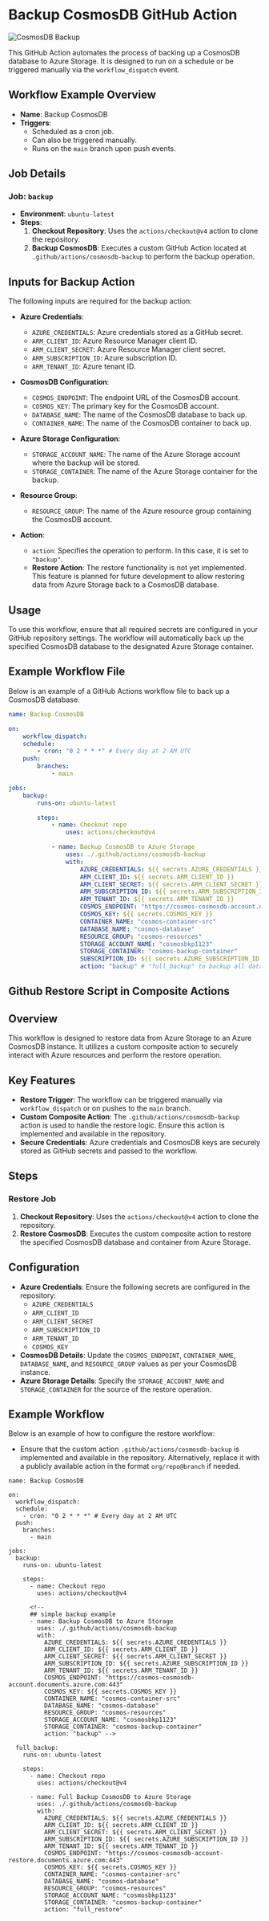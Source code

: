 # Backup CosmosDB GitHub Action

![CosmosDB Backup](https://markpatton.cloud/wp-content/uploads/2020/03/definingbackuppolicycosmosdb-img-e1585163856238.png)

This GitHub Action automates the process of backing up a CosmosDB database to Azure Storage. It is designed to run on a schedule or be triggered manually via the `workflow_dispatch` event.

## Workflow Example Overview

- **Name**: Backup CosmosDB
- **Triggers**:
    - Scheduled as a cron job.
    - Can also be triggered manually.
    - Runs on the `main` branch upon push events.

## Job Details

### Job: `backup`
- **Environment**: `ubuntu-latest`
- **Steps**:
    1. **Checkout Repository**: Uses the `actions/checkout@v4` action to clone the repository.
    2. **Backup CosmosDB**: Executes a custom GitHub Action located at `.github/actions/cosmosdb-backup` to perform the backup operation.

## Inputs for Backup Action

The following inputs are required for the backup action:

- **Azure Credentials**:
    - `AZURE_CREDENTIALS`: Azure credentials stored as a GitHub secret.
    - `ARM_CLIENT_ID`: Azure Resource Manager client ID.
    - `ARM_CLIENT_SECRET`: Azure Resource Manager client secret.
    - `ARM_SUBSCRIPTION_ID`: Azure subscription ID.
    - `ARM_TENANT_ID`: Azure tenant ID.

- **CosmosDB Configuration**:
    - `COSMOS_ENDPOINT`: The endpoint URL of the CosmosDB account.
    - `COSMOS_KEY`: The primary key for the CosmosDB account.
    - `DATABASE_NAME`: The name of the CosmosDB database to back up.
    - `CONTAINER_NAME`: The name of the CosmosDB container to back up.

- **Azure Storage Configuration**:
    - `STORAGE_ACCOUNT_NAME`: The name of the Azure Storage account where the backup will be stored.
    - `STORAGE_CONTAINER`: The name of the Azure Storage container for the backup.

- **Resource Group**:
    - `RESOURCE_GROUP`: The name of the Azure resource group containing the CosmosDB account.

- **Action**:
    - `action`: Specifies the operation to perform. In this case, it is set to `"backup"`.
    - **Restore Action**: The restore functionality is not yet implemented. This feature is planned for future development to allow restoring data from Azure Storage back to a CosmosDB database.

## Usage

To use this workflow, ensure that all required secrets are configured in your GitHub repository settings. The workflow will automatically back up the specified CosmosDB database to the designated Azure Storage container.

## Example Workflow File

Below is an example of a GitHub Actions workflow file to back up a CosmosDB database:

```yaml
name: Backup CosmosDB

on:
    workflow_dispatch:
    schedule:
        - cron: "0 2 * * *" # Every day at 2 AM UTC
    push:
        branches:
            - main

jobs:
    backup:
        runs-on: ubuntu-latest

        steps:
            - name: Checkout repo
                uses: actions/checkout@v4

            - name: Backup CosmosDB to Azure Storage
                uses: ./.github/actions/cosmosdb-backup
                with:
                    AZURE_CREDENTIALS: ${{ secrets.AZURE_CREDENTIALS }}
                    ARM_CLIENT_ID: ${{ secrets.ARM_CLIENT_ID }}
                    ARM_CLIENT_SECRET: ${{ secrets.ARM_CLIENT_SECRET }}
                    ARM_SUBSCRIPTION_ID: ${{ secrets.ARM_SUBSCRIPTION_ID }}
                    ARM_TENANT_ID: ${{ secrets.ARM_TENANT_ID }}
                    COSMOS_ENDPOINT: "https://cosmos-cosmosdb-account.documents.azure.com:443" #$${{ secrets.COSMOS_ENDPOINT }}
                    COSMOS_KEY: ${{ secrets.COSMOS_KEY }}
                    CONTAINER_NAME: "cosmos-container-src"
                    DATABASE_NAME: "cosmos-database"
                    RESOURCE_GROUP: "cosmos-resources"
                    STORAGE_ACCOUNT_NAME: "cosmosbkp1123"
                    STORAGE_CONTAINER: "cosmos-backup-container"
                    SUBSCRIPTION_ID: ${{ secrets.AZURE_SUBSCRIPTION_ID }}
                    action: "backup" # "full_backup" to backup all databases and containers.
```
## Github Restore Script in Composite Actions

## Overview
This workflow is designed to restore data from Azure Storage to an Azure CosmosDB instance. It utilizes a custom composite action to securely interact with Azure resources and perform the restore operation.

## Key Features
- **Restore Trigger**: The workflow can be triggered manually via `workflow_dispatch` or on pushes to the `main` branch.
- **Custom Composite Action**: The `.github/actions/cosmosdb-backup` action is used to handle the restore logic. Ensure this action is implemented and available in the repository.
- **Secure Credentials**: Azure credentials and CosmosDB keys are securely stored as GitHub secrets and passed to the workflow.

## Steps
### Restore Job
1. **Checkout Repository**: Uses the `actions/checkout@v4` action to clone the repository.
2. **Restore CosmosDB**: Executes the custom composite action to restore the specified CosmosDB database and container from Azure Storage.

## Configuration
- **Azure Credentials**: Ensure the following secrets are configured in the repository:
    - `AZURE_CREDENTIALS`
    - `ARM_CLIENT_ID`
    - `ARM_CLIENT_SECRET`
    - `ARM_SUBSCRIPTION_ID`
    - `ARM_TENANT_ID`
    - `COSMOS_KEY`
- **CosmosDB Details**: Update the `COSMOS_ENDPOINT`, `CONTAINER_NAME`, `DATABASE_NAME`, and `RESOURCE_GROUP` values as per your CosmosDB instance.
- **Azure Storage Details**: Specify the `STORAGE_ACCOUNT_NAME` and `STORAGE_CONTAINER` for the source of the restore operation.

## Example Workflow
Below is an example of how to configure the restore workflow:

- Ensure that the custom action `.github/actions/cosmosdb-backup` is implemented and available in the repository. Alternatively, replace it with a publicly available action in the format `org/repo@branch` if needed.

```
name: Backup CosmosDB

on:
  workflow_dispatch:
  schedule:
    - cron: "0 2 * * *" # Every day at 2 AM UTC
  push:
    branches:
      - main

jobs:
  backup:
    runs-on: ubuntu-latest

    steps:
      - name: Checkout repo
        uses: actions/checkout@v4

      <!-- 
      ## simple backup example
      - name: Backup CosmosDB to Azure Storage
        uses: ./.github/actions/cosmosdb-backup
        with:
          AZURE_CREDENTIALS: ${{ secrets.AZURE_CREDENTIALS }}
          ARM_CLIENT_ID: ${{ secrets.ARM_CLIENT_ID }}
          ARM_CLIENT_SECRET: ${{ secrets.ARM_CLIENT_SECRET }}
          ARM_SUBSCRIPTION_ID: ${{ secrets.AZURE_SUBSCRIPTION_ID }}
          ARM_TENANT_ID: ${{ secrets.ARM_TENANT_ID }}
          COSMOS_ENDPOINT: "https://cosmos-cosmosdb-account.documents.azure.com:443"
          COSMOS_KEY: ${{ secrets.COSMOS_KEY }}
          CONTAINER_NAME: "cosmos-container-src"
          DATABASE_NAME: "cosmos-database"
          RESOURCE_GROUP: "cosmos-resources"
          STORAGE_ACCOUNT_NAME: "cosmosbkp1123"
          STORAGE_CONTAINER: "cosmos-backup-container"
          action: "backup" -->

  full_backup:
    runs-on: ubuntu-latest

    steps:
      - name: Checkout repo
        uses: actions/checkout@v4

      - name: Full Backup CosmosDB to Azure Storage
        uses: ./.github/actions/cosmosdb-backup
        with:
          AZURE_CREDENTIALS: ${{ secrets.AZURE_CREDENTIALS }}
          ARM_CLIENT_ID: ${{ secrets.ARM_CLIENT_ID }}
          ARM_CLIENT_SECRET: ${{ secrets.ARM_CLIENT_SECRET }}
          ARM_SUBSCRIPTION_ID: ${{ secrets.AZURE_SUBSCRIPTION_ID }}
          ARM_TENANT_ID: ${{ secrets.ARM_TENANT_ID }}
          COSMOS_ENDPOINT: "https://cosmos-cosmosdb-account-restore.documents.azure.com:443"
          COSMOS_KEY: ${{ secrets.COSMOS_KEY }}
          CONTAINER_NAME: "cosmos-container-src"
          DATABASE_NAME: "cosmos-database"
          RESOURCE_GROUP: "cosmos-resources"
          STORAGE_ACCOUNT_NAME: "cosmosbkp1123"
          STORAGE_CONTAINER: "cosmos-backup-container"
          action: "full_restore"
        
```